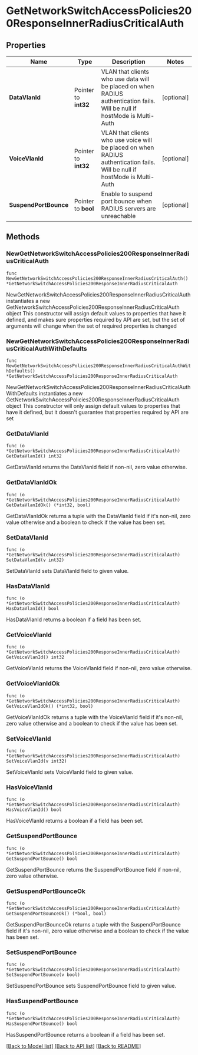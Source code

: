 # GetNetworkSwitchAccessPolicies200ResponseInnerRadiusCriticalAuth

## Properties

Name | Type | Description | Notes
------------ | ------------- | ------------- | -------------
**DataVlanId** | Pointer to **int32** | VLAN that clients who use data will be placed on when RADIUS authentication fails. Will be null if hostMode is Multi-Auth | [optional] 
**VoiceVlanId** | Pointer to **int32** | VLAN that clients who use voice will be placed on when RADIUS authentication fails. Will be null if hostMode is Multi-Auth | [optional] 
**SuspendPortBounce** | Pointer to **bool** | Enable to suspend port bounce when RADIUS servers are unreachable | [optional] 

## Methods

### NewGetNetworkSwitchAccessPolicies200ResponseInnerRadiusCriticalAuth

`func NewGetNetworkSwitchAccessPolicies200ResponseInnerRadiusCriticalAuth() *GetNetworkSwitchAccessPolicies200ResponseInnerRadiusCriticalAuth`

NewGetNetworkSwitchAccessPolicies200ResponseInnerRadiusCriticalAuth instantiates a new GetNetworkSwitchAccessPolicies200ResponseInnerRadiusCriticalAuth object
This constructor will assign default values to properties that have it defined,
and makes sure properties required by API are set, but the set of arguments
will change when the set of required properties is changed

### NewGetNetworkSwitchAccessPolicies200ResponseInnerRadiusCriticalAuthWithDefaults

`func NewGetNetworkSwitchAccessPolicies200ResponseInnerRadiusCriticalAuthWithDefaults() *GetNetworkSwitchAccessPolicies200ResponseInnerRadiusCriticalAuth`

NewGetNetworkSwitchAccessPolicies200ResponseInnerRadiusCriticalAuthWithDefaults instantiates a new GetNetworkSwitchAccessPolicies200ResponseInnerRadiusCriticalAuth object
This constructor will only assign default values to properties that have it defined,
but it doesn't guarantee that properties required by API are set

### GetDataVlanId

`func (o *GetNetworkSwitchAccessPolicies200ResponseInnerRadiusCriticalAuth) GetDataVlanId() int32`

GetDataVlanId returns the DataVlanId field if non-nil, zero value otherwise.

### GetDataVlanIdOk

`func (o *GetNetworkSwitchAccessPolicies200ResponseInnerRadiusCriticalAuth) GetDataVlanIdOk() (*int32, bool)`

GetDataVlanIdOk returns a tuple with the DataVlanId field if it's non-nil, zero value otherwise
and a boolean to check if the value has been set.

### SetDataVlanId

`func (o *GetNetworkSwitchAccessPolicies200ResponseInnerRadiusCriticalAuth) SetDataVlanId(v int32)`

SetDataVlanId sets DataVlanId field to given value.

### HasDataVlanId

`func (o *GetNetworkSwitchAccessPolicies200ResponseInnerRadiusCriticalAuth) HasDataVlanId() bool`

HasDataVlanId returns a boolean if a field has been set.

### GetVoiceVlanId

`func (o *GetNetworkSwitchAccessPolicies200ResponseInnerRadiusCriticalAuth) GetVoiceVlanId() int32`

GetVoiceVlanId returns the VoiceVlanId field if non-nil, zero value otherwise.

### GetVoiceVlanIdOk

`func (o *GetNetworkSwitchAccessPolicies200ResponseInnerRadiusCriticalAuth) GetVoiceVlanIdOk() (*int32, bool)`

GetVoiceVlanIdOk returns a tuple with the VoiceVlanId field if it's non-nil, zero value otherwise
and a boolean to check if the value has been set.

### SetVoiceVlanId

`func (o *GetNetworkSwitchAccessPolicies200ResponseInnerRadiusCriticalAuth) SetVoiceVlanId(v int32)`

SetVoiceVlanId sets VoiceVlanId field to given value.

### HasVoiceVlanId

`func (o *GetNetworkSwitchAccessPolicies200ResponseInnerRadiusCriticalAuth) HasVoiceVlanId() bool`

HasVoiceVlanId returns a boolean if a field has been set.

### GetSuspendPortBounce

`func (o *GetNetworkSwitchAccessPolicies200ResponseInnerRadiusCriticalAuth) GetSuspendPortBounce() bool`

GetSuspendPortBounce returns the SuspendPortBounce field if non-nil, zero value otherwise.

### GetSuspendPortBounceOk

`func (o *GetNetworkSwitchAccessPolicies200ResponseInnerRadiusCriticalAuth) GetSuspendPortBounceOk() (*bool, bool)`

GetSuspendPortBounceOk returns a tuple with the SuspendPortBounce field if it's non-nil, zero value otherwise
and a boolean to check if the value has been set.

### SetSuspendPortBounce

`func (o *GetNetworkSwitchAccessPolicies200ResponseInnerRadiusCriticalAuth) SetSuspendPortBounce(v bool)`

SetSuspendPortBounce sets SuspendPortBounce field to given value.

### HasSuspendPortBounce

`func (o *GetNetworkSwitchAccessPolicies200ResponseInnerRadiusCriticalAuth) HasSuspendPortBounce() bool`

HasSuspendPortBounce returns a boolean if a field has been set.


[[Back to Model list]](../README.md#documentation-for-models) [[Back to API list]](../README.md#documentation-for-api-endpoints) [[Back to README]](../README.md)


